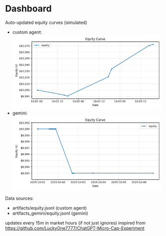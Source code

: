 # Dashboard

Auto-updated equity curves (simulated)

- custom agent: ![Equity Curve](artifacts/equity.png?v=dcd5b5b)
- gemini: ![Equity Curve (Gemini)](artifacts_gemini/equity.png?v=dcd5b5b)

Data sources:
- artifacts/equity.jsonl (custom agent)
- artifacts_gemini/equity.jsonl (gemini)

updates every 15m in market hours (if not just ignores)
inspired from https://github.com/LuckyOne7777/ChatGPT-Micro-Cap-Experiment